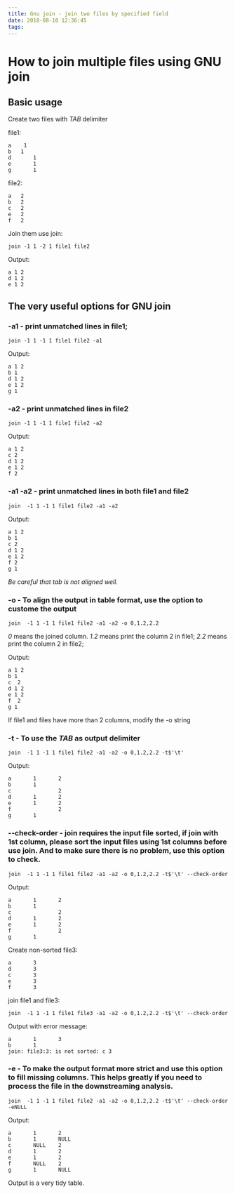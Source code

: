 ```yaml
---
title: Gnu join - join two files by specified field
date: 2018-08-10 12:36:45
tags:
---
```


# How to join multiple files using GNU join

## Basic usage

Create two files with *TAB* delimiter

file1:
	
	a    1
	b   1
	d       1
	e       1
	g       1
	
	
file2:

	a   2
	b   2
	c   2
	e   2
	f   2

Join them use join:
   
    join -1 1 -2 1 file1 file2

Output:

	a 1 2
	d 1 2
	e 1 2
	

## The very useful options for GNU join

### -a1 - print unmatched lines in file1;

	join -1 1 -1 1 file1 file2 -a1
	
Output:

	a 1 2
	b 1
	d 1 2
	e 1 2
	g 1

### -a2 - print unmatched lines in file2
	
	join -1 1 -1 1 file1 file2 -a2
	
Output:

	a 1 2
	c 2
	d 1 2
	e 1 2
	f 2

### -a1 -a2 - print unmatched lines in both file1 and file2

	join  -1 1 -1 1 file1 file2 -a1 -a2

Output:

	a 1 2
	b 1
	c 2
	d 1 2
	e 1 2
	f 2
	g 1


*Be careful that tab is not aligned well.*

### -o - To align the output in table format, use the option to custome the output

	join  -1 1 -1 1 file1 file2 -a1 -a2 -o 0,1.2,2.2

*0*  means the joined column.
*1.2* means print the column 2 in file1;
*2.2* means print the column 2 in file2;

Output:

	a 1 2
	b 1 
	c  2
	d 1 2
	e 1 2
	f  2
	g 1 

If file1 and files have more than 2 columns, modify the -o string

### -t - To use the *TAB* as output delimiter

	join  -1 1 -1 1 file1 file2 -a1 -a2 -o 0,1.2,2.2 -t$'\t'
	
Output:

	a       1       2
	b       1
	c               2
	d       1       2
	e       1       2
	f               2
	g       1
	

### --check-order -  join requires the input file sorted, if join with 1st column, please sort the input files using 1st columns before use join. And to make sure there is no problem, use this option to check.

	join  -1 1 -1 1 file1 file2 -a1 -a2 -o 0,1.2,2.2 -t$'\t' --check-order

Output:

	a       1       2
	b       1
	c               2
	d       1       2
	e       1       2
	f               2
	g       1
	
Create non-sorted file3:

	a       3
	d       3
	c       3
	e       3
	f       3
	
join file1 and file3:

	join  -1 1 -1 1 file1 file3 -a1 -a2 -o 0,1.2,2.2 -t$'\t' --check-order


Output with error message:

	a       1       3
	b       1
	join: file3:3: is not sorted: c 3



### -e -  To make the output format more strict and use this option to fill missing columns. This helps greatly if you need to process the file in the downstreaming analysis.

	join  -1 1 -1 1 file1 file2 -a1 -a2 -o 0,1.2,2.2 -t$'\t' --check-order -eNULL
	
Output:

	a       1       2
	b       1       NULL
	c       NULL    2
	d       1       2
	e       1       2
	f       NULL    2
	g       1       NULL

Output is a very tidy table.

